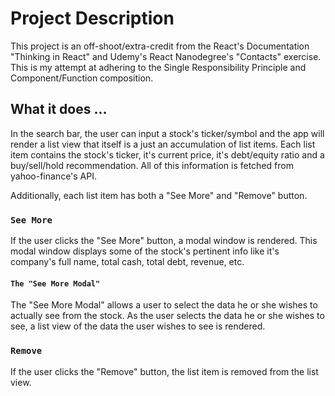 # Project Description

This project is an off-shoot/extra-credit from the React's Documentation "Thinking in React" and Udemy's React Nanodegree's "Contacts" exercise. This is my attempt at adhering to the Single Responsibility Principle and Component/Function composition. 

## What it does ... 

In the search bar, the user can input a stock's ticker/symbol and the app will render a list view that itself is a just an accumulation of list items. Each list item contains the stock's ticker, it's current price, it's debt/equity ratio and a buy/sell/hold recommendation. All of this information is fetched from yahoo-finance's API. 

Additionally, each list item has both a "See More" and "Remove" button. 

### `See More`

If the user clicks the "See More" button, a modal window is rendered. This modal window displays some of the stock's pertinent info like it's company's full name, total cash, total debt, revenue, etc. 

#### `The "See More Modal"`

The "See More Modal" allows a user to select the data he or she wishes to actually see from the stock. As the user selects the data he or she wishes to see, a list view of the data the user wishes to see is rendered. 


### `Remove`

If the user clicks the "Remove" button, the list item is removed from the list view. 

